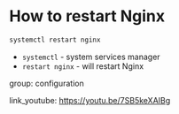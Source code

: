 # How to restart Nginx

```bash
systemctl restart nginx
```

- `systemctl` - system services manager
- `restart nginx` - will restart Nginx

group: configuration


link_youtube: https://youtu.be/7SB5keXAIBg

